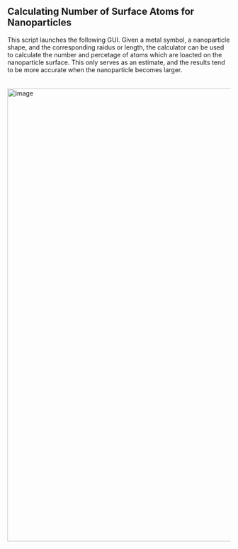 ## Calculating Number of Surface Atoms for Nanoparticles
This script launches the following GUI. Given a metal symbol, a nanoparticle shape, and the corresponding raidus or length, the calculator can be used to calculate the number and percetage of atoms which are loacted on the nanoparticle surface. This only serves as an estimate, and the results tend to be more accurate when the nanoparticle becomes larger.
</br>
</br>
</br>
<img width="1024" alt="image" src="https://user-images.githubusercontent.com/66216181/109451147-63f60680-7a12-11eb-9400-a468d9f5421d.png">
